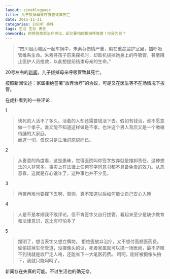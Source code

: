 ```yaml
---
layout: sinablogpage
title: 儿子拔掉母亲呼吸管致其死亡
date: 2015-11-21
categories: EVENT 事件
tags: 生活 生存 责任
onewords: 拒绝签放弃治疗协议，却又要悄悄拔掉呼吸管！你是为何？
---
```

> “四川眉山城区一起车祸中，朱素芬伤情严重，躺在重症监护室里，插呼吸管维系生命。朱素芬孩子前来探视时，却趁机拔掉她身上的呼吸管，甚至阻止医护人员抢救，以此想提前结束母亲的生命。”

20号左右的[新闻](http://news.cnr.cn/native/gd/20151120/t20151120_520557438.shtml)，儿子拔掉母亲呼吸管致其死亡。

按照新闻论述：家属拒绝签署“放弃治疗”的协议，可是又在医生等不在场情况下拔管。

在虎扑看到的一些评论：

1

> 快死的人活不了多久。活着的人却还需要钱活下去。假如有钱治，谁不愿意做一个孝子。谁又能不知道这样做是不孝。也许这个男人背后又是一个嗷嗷待脯的大家庭。
<br>而这一切，仅仅只是生活的原貌而已。

2

> 从善意的角度看，这是愚昧，觉得医院叫你签字放弃就是推卸责任，这种想法的人非常多。事实上在法律上任何签字同意书都不具备免责的效力。从恶意看，这就是存心讹诈了，这种事也并不少见。

3

> 再苦再难也要撑下去啊，否则，真不知道以后如何能让自己安心入睡

4

>人是不是孝顺我不敢评论。但不肯签字又自行拔管，看起来至少是缺少教育和法律意识，这比穷可怕多了

5

> 摆明了，想当表字又想立牌坊。 拒绝签放弃治疗，又不想付高额医药费。偷偷拔掉生命管道，没摄像头的话，死者家属就可以搞一场医闹，最不济赔不到钱就是收尸走人咯，还能省下一大笔医药费。 呵呵，刚好被摄像头拍下，我就只能呵呵了。

新闻存在失真的可能。不过生活也的确无奈。





